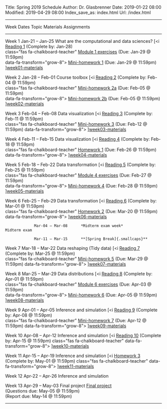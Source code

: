 Title: Spring 2019 Schedule
Author: Dr. Glasbrenner
Date: 2019-01-22 08:00
Modified: 2019-04-29 08:00
Index_save_as: index.html
Url: /index.html

------------------------------------------------------------------------------------------------------------------------------------------------------------------------------------
Week             Dates                Topic                                                         Materials                          Assignments
---------------- ------------------   --------------------------------------------------            ---------                          ---------------------------------------------
Week 1           Jan-21 – Jan-25      What are the computational and data sciences?                 [<i                                [Reading 1] (Complete by: Jan-28)<br>
                                                                                                    class="fas fa-chalkboard-teacher"  [Module 1 exercises] (Due: Jan-29 @ 11:59pm)<br>
                                                                                                    data-fa-transform="grow-8">        [Mini-homework 1] (Due: Jan-29 @ 11:59pm)
                                                                                                    </i>][week01-materials]

Week 2           Jan-28 – Feb-01      Course toolbox                                                [<i                                [Reading 2] (Complete by: Feb-04 @ 11:59pm)<br>
                                                                                                    class="fas fa-chalkboard-teacher"  [Mini-homework 2a] (Due: Feb-05 @ 11:59pm)<br>
                                                                                                    data-fa-transform="grow-8">        [Mini-homework 2b] (Due: Feb-05 @ 11:59pm)<br>
                                                                                                    </i>][week02-materials]

Week 3           Feb-04 – Feb-08      Data visualization                                            [<i                                [Reading 3] (Complete by: Feb-11 @ 11:59pm)<br>
                                                                                                    class="fas fa-chalkboard-teacher"  [Mini-homework 3] (Due: Feb-12 @ 11:59pm)
                                                                                                    data-fa-transform="grow-8">
                                                                                                    </i>][week03-materials]

Week 4           Feb-11 – Feb-15      Data visualization                                            [<i                                [Reading 4] (Complete by: Feb-18 @ 11:59pm)<br>
                                                                                                    class="fas fa-chalkboard-teacher"  [Homework 1] (Due: Feb-26 @ 11:59pm)
                                                                                                    data-fa-transform="grow-8">
                                                                                                    </i>][week04-materials]

Week 5           Feb-18 – Feb-22      Data transformation                                           [<i                                [Reading 5] (Complete by: Feb-25 @ 11:59pm)<br>
                                                                                                    class="fas fa-chalkboard-teacher"  [Module 4 exercises] (Due: Feb-27 @ 11:59pm)<br>
                                                                                                    data-fa-transform="grow-8">        [Mini-homework 4] (Due: Feb-28 @ 11:59pm)
                                                                                                    </i>][week05-materials]
                                                                                                    
Week 6           Feb-25 – Feb-29      Data transformation                                           [<i                                [Reading 6] (Complete by: Mar-01 @ 11:59pm)<br>
                                                                                                    class="fas fa-chalkboard-teacher"  [Homework 2] (Due: Mar-20 @ 11:59pm)
                                                                                                    data-fa-transform="grow-8">
                                                                                                    </i>][week06-materials]

                 Mar-04 – Mar-08      *Midterm exam week*                                                                              Midterm exam

                 Mar-11 – Mar-15      **[Spring Break]{.smallcaps}**

Week 7           Mar-18 – Mar-22      Data reshaping (Tidy data)                                    [<i                                [Reading 7] (Complete by: Mar-25 @ 11:59pm)<br>
                                                                                                    class="fas fa-chalkboard-teacher"  [Mini-homework 5] (Due: Mar-29 @ 11:59pm)
                                                                                                    data-fa-transform="grow-8">
                                                                                                    </i>][week07-materials]

Week 8           Mar-25 – Mar-29      Data distributions                                            [<i                                [Reading 8] (Complete by: Apr-01 @ 11:59pm)<br>
                                                                                                    class="fas fa-chalkboard-teacher"  [Module 6 exercises] (Due: Apr-03 @ 11:59pm)<br>
                                                                                                    data-fa-transform="grow-8">        [Mini-homework 6] (Due: Apr-05 @ 11:59pm)
                                                                                                    </i>][week08-materials]

Week 9           Apr-01 – Apr-05      Inference and simulation                                      [<i                                [Reading 9] (Complete by: Apr-08 @ 11:59pm)<br>
                                                                                                    class="fas fa-chalkboard-teacher"  [Mini-homework 7] (Due: Apr-12 @ 11:59pm)
                                                                                                    data-fa-transform="grow-8">
                                                                                                    </i>][week09-materials]

Week 10          Apr-08 – Apr-12      Inference and simulation                                      [<i                                [Reading 10] (Complete by: Apr-15 @ 11:59pm)
                                                                                                    class="fas fa-chalkboard-teacher"
                                                                                                    data-fa-transform="grow-8">
                                                                                                    </i>][week10-materials]

Week 11          Apr-15 – Apr-19      Inference and simulation                                      [<i                                [Homework 3] (Complete by: May-01 @ 11:59pm)
                                                                                                    class="fas fa-chalkboard-teacher"
                                                                                                    data-fa-transform="grow-8">
                                                                                                    </i>][week11-materials]

Week 12          Apr-22 – Apr-26      Inference and simulation

Week 13          Apr-29 – May-03      Final project                                                                                    [Final project]<br>
                                                                                                                                       (Questions due: May-05 @ 11:59pm)<br>
                                                                                                                                       (Report due: May-14 @ 11:59pm)

------------------------------------------------------------------------------------------------------------------------------------------------------------------------------------

[Reading 1]:          /assignments/reading01/
[Reading 2]:          /assignments/reading02/
[Reading 3]:          /assignments/reading03/
[Reading 4]:          /assignments/reading04/
[Reading 5]:          /assignments/reading05/
[Reading 6]:          /assignments/reading06/
[Reading 7]:          /assignments/reading07/
[Reading 8]:          /assignments/reading08/
[Reading 9]:          /assignments/reading09/
[Reading 10]:         /assignments/reading10/
[Homework 1]:         /assignments/homework-1/
[Homework 2]:         /assignments/homework-2/
[Homework 3]:         /assignments/homework-3/
[Final project]:      /assignments/final-project/
[Mini-homework 1]:    /assignments/minihw01-can-twitter-predict-election-results/
[Mini-homework 2a]:   /assignments/minihw02a-rmarkdown-practice/
[Mini-homework 2b]:   /assignments/minihw02b-visualization-practice/
[Mini-homework 3]:    /assignments/minihw03-visualization-by-example/
[Mini-homework 4]:    /assignments/minihw04-flights-of-new-york/
[Mini-homework 5]:    /assignments/minihw05-tidy-gradebook/
[Mini-homework 6]:    /assignments/minihw06-analyzing-data-distributions/
[Mini-homework 7]:    /assignments/minihw07-who-busts-the-mythbusters/
[week01-materials]:   /materials/week01-materials/
[week02-materials]:   /materials/week02-materials/
[week03-materials]:   /materials/week03-materials/
[week04-materials]:   /materials/week04-materials/
[week05-materials]:   /materials/week05-materials/
[week06-materials]:   /materials/week06-materials/
[week07-materials]:   /materials/week07-materials/
[week08-materials]:   /materials/week08-materials/
[week09-materials]:   /materials/week09-materials/
[week10-materials]:   /materials/week10-materials/
[week11-materials]:   /materials/week11-materials/
[Module 1 exercises]: /assignments/module01-exercises/
[Module 4 exercises]: /assignments/module04-exercises/
[Module 6 exercises]: /assignments/module06-exercises/

